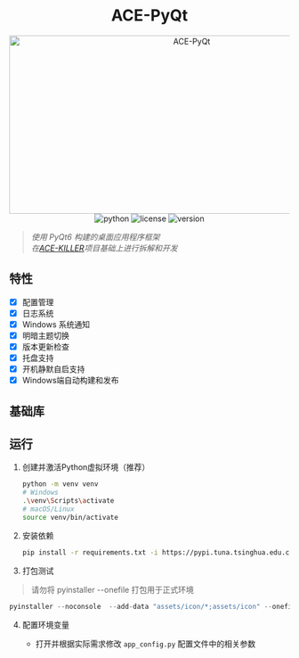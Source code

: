 <div align="center">

# ACE-PyQt

<img src="https://socialify.git.ci/Cassianvale/ACE-PyQt/image?font=Raleway&language=1&name=1&pattern=Signal&theme=Light" alt="ACE-PyQt" width="640" height="320" />

<!-- 项目状态徽章 -->
<div>
    <img alt="python" src="https://img.shields.io/badge/Python-3.10+-blue?style=flat-square&logo=python&logoColor=white">
    <img alt="license" src="https://img.shields.io/badge/License-GPL--3.0-green?style=flat-square&logo=gnu">
    <img alt="version" src="https://img.shields.io/github/v/release/Cassianvale/ACE-PyQt?style=flat-square&color=orange&logo=github">
</div>

<div align="left">

> _使用 PyQt6 构建的桌面应用程序框架_  
> _在[ACE-KILLER](https://github.com/Cassianvale/ACE-KILLER)项目基础上进行拆解和开发_  

</div>

</div>

## 特性
- [x] 配置管理
- [x] 日志系统
- [x] Windows 系统通知
- [x] 明暗主题切换
- [x] 版本更新检查
- [x] 托盘支持
- [x] 开机静默自启支持
- [x] Windows端自动构建和发布

## 基础库


## 运行

1. 创建并激活Python虚拟环境（推荐）  

   ```bash
   python -m venv venv
   # Windows
   .\venv\Scripts\activate
   # macOS/Linux
   source venv/bin/activate
   ```

2. 安装依赖  

   ```bash
   pip install -r requirements.txt -i https://pypi.tuna.tsinghua.edu.cn/simple
   ```

3. 打包测试 
> 请勿将 pyinstaller --onefile 打包用于正式环境
   ```python
   pyinstaller --noconsole  --add-data "assets/icon/*;assets/icon" --onefile main.py
   ```

4. 配置环境变量  

   - 打开并根据实际需求修改 `app_config.py` 配置文件中的相关参数  
  
